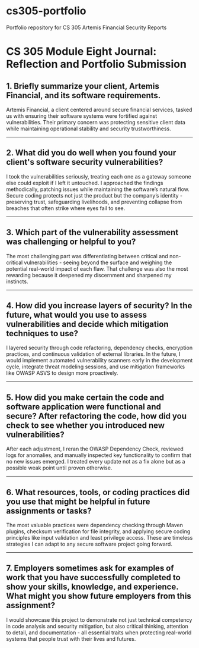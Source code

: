 # cs305-portfolio
Portfolio repository for CS 305 Artemis Financial Security Reports
# CS 305 Module Eight Journal: Reflection and Portfolio Submission

## 1. Briefly summarize your client, Artemis Financial, and its software requirements.  
Artemis Financial, a client centered around secure financial services, tasked us with ensuring their software systems were fortified against vulnerabilities. Their primary concern was protecting sensitive client data while maintaining operational stability and security trustworthiness.

---

## 2. What did you do well when you found your client's software security vulnerabilities?  
I took the vulnerabilities seriously, treating each one as a gateway someone else could exploit if I left it untouched. I approached the findings methodically, patching issues while maintaining the software’s natural flow. Secure coding protects not just the product but the company’s identity - preserving trust, safeguarding livelihoods, and preventing collapse from breaches that often strike where eyes fail to see.

---

## 3. Which part of the vulnerability assessment was challenging or helpful to you?  
The most challenging part was differentiating between critical and non-critical vulnerabilities - seeing beyond the surface and weighing the potential real-world impact of each flaw. That challenge was also the most rewarding because it deepened my discernment and sharpened my instincts.

---

## 4. How did you increase layers of security? In the future, what would you use to assess vulnerabilities and decide which mitigation techniques to use?  
I layered security through code refactoring, dependency checks, encryption practices, and continuous validation of external libraries. In the future, I would implement automated vulnerability scanners early in the development cycle, integrate threat modeling sessions, and use mitigation frameworks like OWASP ASVS to design more proactively.

---

## 5. How did you make certain the code and software application were functional and secure? After refactoring the code, how did you check to see whether you introduced new vulnerabilities?  
After each adjustment, I reran the OWASP Dependency Check, reviewed logs for anomalies, and manually inspected key functionality to confirm that no new issues emerged. I treated every update not as a fix alone but as a possible weak point until proven otherwise.

---

## 6. What resources, tools, or coding practices did you use that might be helpful in future assignments or tasks?  
The most valuable practices were dependency checking through Maven plugins, checksum verification for file integrity, and applying secure coding principles like input validation and least privilege access. These are timeless strategies I can adapt to any secure software project going forward.

---

## 7. Employers sometimes ask for examples of work that you have successfully completed to show your skills, knowledge, and experience. What might you show future employers from this assignment?  
I would showcase this project to demonstrate not just technical competency in code analysis and security mitigation, but also critical thinking, attention to detail, and documentation - all essential traits when protecting real-world systems that people trust with their lives and futures.
